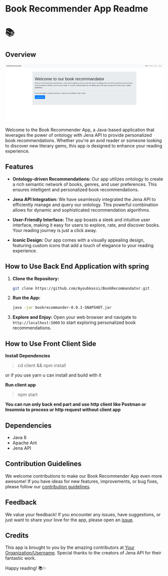 # Book Recommender App Readme

# 📚

## Overview

![alt](./screens/scr1.png)

Welcome to the Book Recommender App, a Java-based application that leverages the power of ontology with Jena API to provide personalized book recommendations. Whether you're an avid reader or someone looking to discover new literary gems, this app is designed to enhance your reading experience.

## Features

- **Ontology-driven Recommendations:** Our app utilizes ontology to create a rich semantic network of books, genres, and user preferences. This ensures intelligent and personalized book recommendations.

- **Jena API Integration:** We have seamlessly integrated the Jena API to efficiently manage and query our ontology. This powerful combination allows for dynamic and sophisticated recommendation algorithms.

- **User-Friendly Interface:** The app boasts a sleek and intuitive user interface, making it easy for users to explore, rate, and discover books. Your reading journey is just a click away.

- **Iconic Design:** Our app comes with a visually appealing design, featuring custom icons that add a touch of elegance to your reading experience.

## How to Use Back End Application with spring

1. **Clone the Repository:**

   ```bash
   git clone https://github.com/Ayoubkassi/BookRecommandator.git
   ```


2. **Run the App:**

   ```bash
   java -jar bookrecommander-0.0.1-SNAPSHOT.jar
   ```

3. **Explore and Enjoy:**
   Open your web browser and navigate to `http://localhost:5000` to start exploring personalized book recommendations.



## How to Use Front Client Side

**Install Dependencies**
> cd client && npm install

or if you use yarn u can install and build with it

**Run client app**

> npm start



**You can run only back end part and use http client like Postman or Insomnia to process ur http request without client app**


## Dependencies

- Java 8
- Apache Ant
- Jena API

## Contribution Guidelines

We welcome contributions to make our Book Recommender App even more awesome! If you have ideas for new features, improvements, or bug fixes, please follow our [contribution guidelines](CONTRIBUTING.md).

## Feedback

We value your feedback! If you encounter any issues, have suggestions, or just want to share your love for the app, please open an [issue](https://github.com/Ayoubkassi/BookRecommandator/issues).

## Credits

This app is brought to you by the amazing contributors at [Your Organization/Username](https://github.com/ayoubkassi). Special thanks to the creators of Jena API for their fantastic work.

Happy reading! 📚✨
